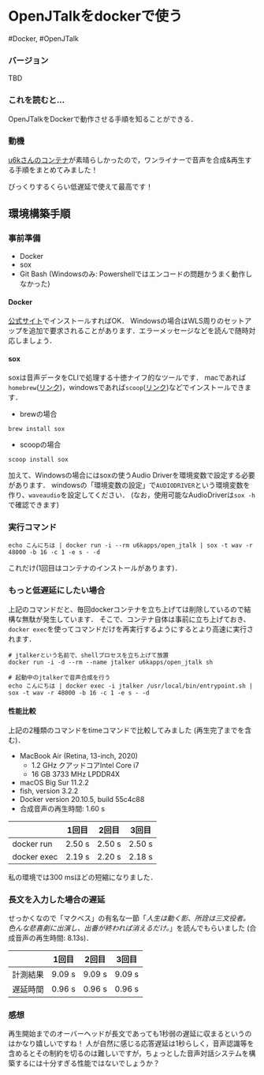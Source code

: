 # OpenJTalkをdockerで使う
#Docker, #OpenJTalk

### バージョン
TBD

### これを読むと...
OpenJTalkをDockerで動作させる手順を知ることができる．

### 動機
[u6kさんのコンテナ](https://hub.docker.com/r/u6kapps/open_jtalk/)が素晴らしかったので，ワンライナーで音声を合成&再生する手順をまとめてみました！

びっくりするくらい低遅延で使えて最高です！

## 環境構築手順
### 事前準備
* Docker
* sox
* Git Bash (Windowsのみ: Powershellではエンコードの問題かうまく動作しなかった)

#### Docker
[公式サイト](https://www.docker.com/get-started)でインストールすればOK．
Windowsの場合はWLS周りのセットアップを追加で要求されることがあります．エラーメッセージなどを読んで随時対応しましょう．

#### sox
soxは音声データをCLIで処理する十徳ナイフ的なツールです．
macであれば`homebrew`([リンク](https://brew.sh/index_ja))，windowsであれば`scoop`([リンク](https://scoop.sh))などでインストールできます．

* brewの場合
```
brew install sox
```

* scoopの場合
```
scoop install sox
```

加えて、Windowsの場合にはsoxの使うAudio Driverを環境変数で設定する必要があります．
windowsの「環境変数の設定」で`AUDIODRIVER`という環境変数を作り、`waveaudio`を設定してください．
(なお，使用可能なAudioDriverは`sox -h`で確認できます)


### 実行コマンド
```
echo こんにちは | docker run -i --rm u6kapps/open_jtalk | sox -t wav -r 48000 -b 16 -c 1 -e s - -d
```

これだけ(1回目はコンテナのインストールがあります)．

### もっと低遅延にしたい場合
上記のコマンドだと、毎回dockerコンテナを立ち上げては削除しているので結構な無駄が発生しています．
そこで、コンテナ自体は事前に立ち上げておき、`docker exec`を使ってコマンドだけを再実行するようにするとより高速に実行されます．

```
# jtalkerという名前で、shellプロセスを立ち上げて放置
docker run -i -d --rm --name jtalker u6kapps/open_jtalk sh

# 起動中のjtalkerで音声合成を行う
echo こんにちは | docker exec -i jtalker /usr/local/bin/entrypoint.sh | sox -t wav -r 48000 -b 16 -c 1 -e s - -d
```

#### 性能比較
上記の2種類のコマンドをtimeコマンドで比較してみました (再生完了までを含む)．
* MacBook Air (Retina, 13-inch, 2020)
  * 1.2 GHz クアッドコアIntel Core i7
  * 16 GB 3733 MHz LPDDR4X
* macOS Big Sur 11.2.2
* fish, version 3.2.2
* Docker version 20.10.5, build 55c4c88
* 合成音声の再生時間: 1.60 s

|             | 1回目  | 2回目  | 3回目  |
|-------------|--------|--------|--------|
| docker run  | 2.50 s | 2.50 s | 2.50 s |
| docker exec | 2.19 s | 2.20 s | 2.18 s |

私の環境では300 msほどの短縮になりました．

### 長文を入力した場合の遅延
せっかくなので「マクベス」の有名な一節「*人生は動く影、所詮は三文役者。色んな悲喜劇に出演し、出番が終われば消えるだけ。*」を読んでもらいました (合成音声の再生時間: 8.13s)．

|          | 1回目  | 2回目  | 3回目  |
|----------|--------|--------|--------|
| 計測結果 | 9.09 s | 9.09 s | 9.09 s |
| 遅延時間 | 0.96 s | 0.96 s | 0.96 s |

### 感想
再生開始までのオーバーヘッドが長文であっても1秒弱の遅延に収まるというのはかなり嬉しいですね！
人が自然に感じる応答遅延は1秒らしく，音声認識等を含めるとその制約を切るのは難しいですが，ちょっとした音声対話システムを構築するには十分すぎる性能ではないでしょうか？
